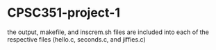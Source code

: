 # CPSC351-project-1


the output, makefile, and inscrem.sh files are included into each of the respective files (hello.c, seconds.c, and jiffies.c)
